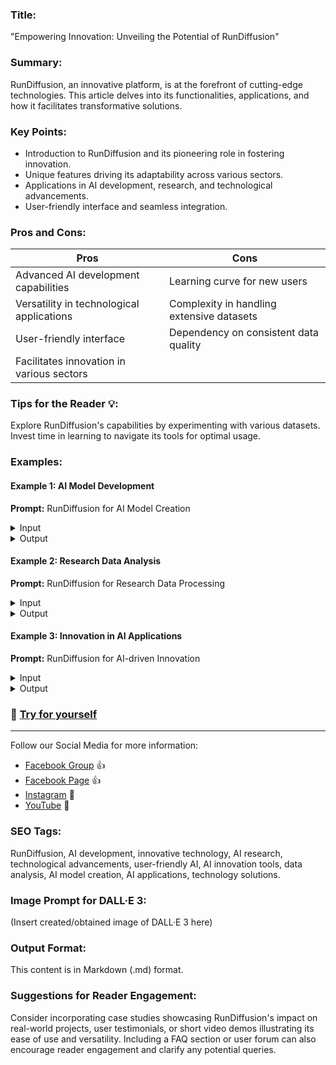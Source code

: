 
### Title:
"Empowering Innovation: Unveiling the Potential of RunDiffusion"

### Summary:
RunDiffusion, an innovative platform, is at the forefront of cutting-edge technologies. This article delves into its functionalities, applications, and how it facilitates transformative solutions.

### Key Points:
- Introduction to RunDiffusion and its pioneering role in fostering innovation.
- Unique features driving its adaptability across various sectors.
- Applications in AI development, research, and technological advancements.
- User-friendly interface and seamless integration.

### Pros and Cons:

| Pros                                       | Cons                                        |
|--------------------------------------------|---------------------------------------------|
| Advanced AI development capabilities        | Learning curve for new users                 |
| Versatility in technological applications  | Complexity in handling extensive datasets   |
| User-friendly interface                     | Dependency on consistent data quality        |
| Facilitates innovation in various sectors   |                                             |

### Tips for the Reader 💡:
Explore RunDiffusion's capabilities by experimenting with various datasets. Invest time in learning to navigate its tools for optimal usage.

### Examples:

#### Example 1: AI Model Development
**Prompt:** RunDiffusion for AI Model Creation

<details>
<summary>Input</summary>

```dart
Data set for image classification
```
</details>

<details>
<summary>Output</summary>

```dart
Trained AI model for accurate image recognition
```
</details>

#### Example 2: Research Data Analysis
**Prompt:** RunDiffusion for Research Data Processing

<details>
<summary>Input</summary>

```dart
Large research dataset
```
</details>

<details>
<summary>Output</summary>

```dart
Insights and analysis facilitating research conclusions
```
</details>

#### Example 3: Innovation in AI Applications
**Prompt:** RunDiffusion for AI-driven Innovation

<details>
<summary>Input</summary>

```dart
Innovative AI concept
```
</details>

<details>
<summary>Output</summary>

```dart
Tools for refining and implementing AI-driven innovations
```
</details>

### 🤜 [Try for yourself](https://rundiffusion.com/)

---

Follow our Social Media for more information:
- [Facebook Group](https://www.facebook.com/groups/trionxai) 👍
- [Facebook Page](https://www.facebook.com/ai.trionxai) 👍
- [Instagram](https://www.instagram.com/trionxai/) 📸
- [YouTube](https://www.youtube.com/@robotdocs/) 🎥

### SEO Tags:
RunDiffusion, AI development, innovative technology, AI research, technological advancements, user-friendly AI, AI innovation tools, data analysis, AI model creation, AI applications, technology solutions.

### Image Prompt for DALL·E 3:
(Insert created/obtained image of DALL·E 3 here)

### Output Format:
This content is in Markdown (.md) format.

### Suggestions for Reader Engagement:
Consider incorporating case studies showcasing RunDiffusion's impact on real-world projects, user testimonials, or short video demos illustrating its ease of use and versatility. Including a FAQ section or user forum can also encourage reader engagement and clarify any potential queries.
